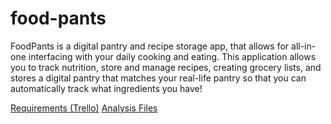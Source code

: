 # food-pants

FoodPants is a digital pantry and recipe storage app, that allows for all-in-one interfacing with
your daily cooking and eating. This application allows you to track nutrition, store and manage recipes,
creating grocery lists, and stores a digital pantry that matches your real-life pantry so that you can
automatically track what ingredients you have!

<a href="https://trello.com/b/7aSPYcU2/product-backlog">Requirements (Trello)</a>
<a href="https://drive.google.com/drive/folders/1O-y-gO2XQ1Wsv83yp4UcR6noCutk_UqY?usp=sharing">Analysis Files</a>
